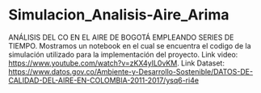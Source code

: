 # Simulacion_Analisis-Aire_Arima
ANÁLISIS DEL CO EN EL AIRE DE BOGOTÁ EMPLEANDO SERIES DE TIEMPO.
Mostramos un notebook en el cual se encuentra el codigo de la simulación utilizado para la implementación del proyecto.
Link video: https://www.youtube.com/watch?v=zKX4yIL0vKM. 
Link Dataset: https://www.datos.gov.co/Ambiente-y-Desarrollo-Sostenible/DATOS-DE-CALIDAD-DEL-AIRE-EN-COLOMBIA-2011-2017/ysq6-ri4e
